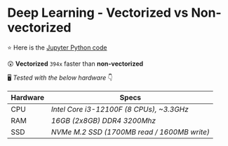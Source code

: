 # Deep Learning - Vectorized vs Non-vectorized

:star: Here is the [Jupyter Python code](/vectorization.ipynb)

:astonished: **Vectorized** `394x` faster than **non-vectorized**

:desktop_computer: _Tested with the below hardware_ :point_down:

| Hardware |                    Specs                    |
|   ---    |                     ---                     |
|   CPU    | _Intel Core i3-12100F (8 CPUs), ~3.3GHz_    |
|   RAM    | _16GB (2x8GB) DDR4 3200Mhz_                 |
|   SSD    | _NVMe M.2 SSD (1700MB read / 1600MB write)_ |
